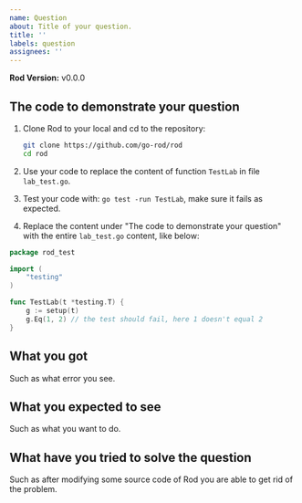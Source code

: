 ```yaml
---
name: Question
about: Title of your question.
title: ''
labels: question
assignees: ''
---
```


**Rod Version:** v0.0.0

## The code to demonstrate your question

1. Clone Rod to your local and cd to the repository:

   ```bash
   git clone https://github.com/go-rod/rod
   cd rod
   ```

1. Use your code to replace the content of function `TestLab` in file `lab_test.go`.

1. Test your code with: `go test -run TestLab`, make sure it fails as expected.

1. Replace the content under "The code to demonstrate your question" with the entire `lab_test.go` content, like below:

```go
package rod_test

import (
    "testing"
)

func TestLab(t *testing.T) {
    g := setup(t)
    g.Eq(1, 2) // the test should fail, here 1 doesn't equal 2
}
```

## What you got

Such as what error you see.

## What you expected to see

Such as what you want to do.

## What have you tried to solve the question

Such as after modifying some source code of Rod you are able to get rid of the problem.
